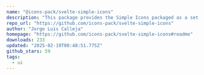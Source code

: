 ```yaml
---
name: "@icons-pack/svelte-simple-icons"
description: "This package provides the Simple Icons packaged as a set of Svelte components."
repo_url: "https://github.com/icons-pack/svelte-simple-icons"
author: "Jorge Luis Calleja"
homepage: "https://github.com/icons-pack/svelte-simple-icons#readme"
downloads: 233
updated: "2025-02-19T00:48:51.775Z"
github_stars: 59
tags: 
  - ui
---
```

